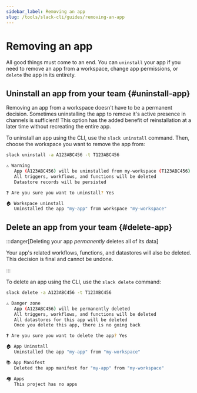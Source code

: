 ```yaml
---
sidebar_label: Removing an app
slug: /tools/slack-cli/guides/removing-an-app
---
```


# Removing an app

<PaidPlanBanner />

All good things must come to an end. You can `uninstall` your app if you need to remove an app from a workspace, change app permissions, or `delete` the app in its entirety.

## Uninstall an app from your team {#uninstall-app}

Removing an app from a workspace doesn't have to be a permanent decision. Sometimes uninstalling the app to remove it's active presence in channels is sufficient! This option has the added benefit of reinstallation at a later time without recreating the entire app.

To uninstall an app using the CLI, use the `slack uninstall` command. Then, choose the workspace you want to remove the app from:

```bash
slack uninstall -a A123ABC456 -t T123ABC456
```

```bash
⚠️ Warning
   App (A123ABC456) will be uninstalled from my-workspace (T123ABC456)
   All triggers, workflows, and functions will be deleted
   Datastore records will be persisted

❓ Are you sure you want to uninstall? Yes

🏠 Workspace uninstall
   Uninstalled the app "my-app" from workspace "my-workspace"
```

## Delete an app from your team {#delete-app}

:::danger[Deleting your app _permanently_ deletes all of its data]

Your app's related workflows, functions, and datastores will also be deleted. This decision is final and cannot be undone.

:::

To delete an app using the CLI, use the `slack delete` command:

```bash
slack delete -a A123ABC456 -t T123ABC456
```

```bash
⚠️ Danger zone
   App (A123ABC456) will be permanently deleted
   All triggers, workflows, and functions will be deleted
   All datastores for this app will be deleted
   Once you delete this app, there is no going back

❓ Are you sure you want to delete the app? Yes

🏠 App Uninstall
   Uninstalled the app "my-app" from "my-workspace"

📚 App Manifest
   Deleted the app manifest for "my-app" from "my-workspace"

🏘️ Apps
   This project has no apps
```